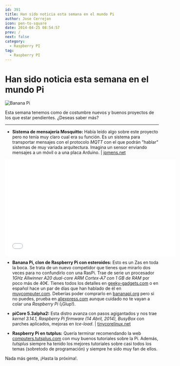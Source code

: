 ```yaml
---
id: 391
title: Han sido noticia esta semana en el mundo Pi
author: Jose Cerrejon
icon: pen-to-square
date: 2014-04-25 08:54:57
prev: /
next: false
category:
  - Raspberry PI
tag:
  - Raspberry PI
---
```


# Han sido noticia esta semana en el mundo Pi

![Banana Pi](/images/2014/04/bananapi.jpg)

Esta semana tenemos como de costumbre nuevos y buenos proyectos de los que estar pendientes. ¿Deseas saber más?

- - -
* **Sistema de mensajería Mosquitto:** Había leído algo sobre este proyecto pero no tenía muy claro cual era su función. Es un sistema para transportar mensajes con el protocolo *MQTT* con el que podrán "hablar" sistemas de muy variada arquitectura. Imagina un sensor enviando mensajes a un móvil o a una placa Arduino. | [jpmens.net](http://jpmens.net/2013/09/01/installing-mosquitto-on-a-raspberry-pi/)

<iframe width="560" height="315" src="//www.youtube.com/embed/D5pOiAMnUnw" frameborder="0" allowfullscreen></iframe>

* **Banana Pi, clon de Raspberry Pi con esteroides:** Esto es un Zas en toda la boca. Se trata de un nuevo competidor que tienes que mirarlo dos veces para no confundirlo con una RasPi. Trae de serie un procesador *1GHz Allwinner A20 dual-core ARM Cortex-A7 con 1 GB de RAM* por poco más de 40€. Tienes todos los detalles en [geeky-gadgets.com](http://www.geeky-gadgets.com/banana-pi-raspberry-pi-clone-offers-more-memory-and-faster-processor-for-57-21-04-2014/) o en español hace un par de días que han hablado de él en [muycomputer.com](http://www.muycomputer.com/2014/04/22/banana-pi). Deberías poder comprarlo en [bananapi.org](http://www.bananapi.org) pero si no puedes, prueba en [aliexpress.com](http://www.aliexpress.com/wholesale?SearchText=banana+pi&catId=0&initiative_id=SB_20140420072100) aunque cuidado no te vayan a colar una *Raspberry Pi* (¡Glup!).

* **piCore 5.3alpha2:** Esta distro avanza con pasos agigantados y nos trae *kernel 3.14.1, Raspberry Pi firmware (14 Abril, 2014), BusyBox* con parches aplicados, mejoras en *tce-load*. | [tinycorelinux.net](http://forum.tinycorelinux.net/index.php/topic,16951.0.html)

* **Raspberry Pi en tutplus:** Quería terminar recomendando la web [computers.tutsplus.com](http://computers.tutsplus.com/categories/electronics) con muy buenos tutoriales sobre la Pi. Además, *tutsplus* siempre ha tenido los mejores tutoriales sobre casi todos los temas (sobretodo de programación) y siempre he sido muy fan de ellos.

Nada más gente, ¡Hasta la próxima!.